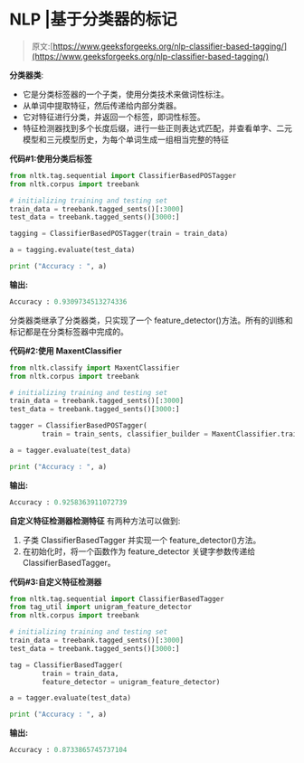 # NLP |基于分类器的标记

> 原文:[https://www.geeksforgeeks.org/nlp-classifier-based-tagging/](https://www.geeksforgeeks.org/nlp-classifier-based-tagging/)

**分类器类**:

*   它是分类标签器的一个子类，使用分类技术来做词性标注。
*   从单词中提取特征，然后传递给内部分类器。
*   它对特征进行分类，并返回一个标签，即词性标签。
*   特征检测器找到多个长度后缀，进行一些正则表达式匹配，并查看单字、二元模型和三元模型历史，为每个单词生成一组相当完整的特征

**代码#1:使用分类后标签**

```py
from nltk.tag.sequential import ClassifierBasedPOSTagger
from nltk.corpus import treebank

# initializing training and testing set    
train_data = treebank.tagged_sents()[:3000]
test_data = treebank.tagged_sents()[3000:]

tagging = ClassifierBasedPOSTagger(train = train_data)

a = tagging.evaluate(test_data)

print ("Accuracy : ", a)
```

**输出:**

```py
Accuracy : 0.9309734513274336

```

分类器类继承了分类器类，只实现了一个 feature_detector()方法。所有的训练和标记都是在分类标签器中完成的。

**代码#2:使用 MaxentClassifier**

```py
from nltk.classify import MaxentClassifier
from nltk.corpus import treebank

# initializing training and testing set    
train_data = treebank.tagged_sents()[:3000]
test_data = treebank.tagged_sents()[3000:]

tagger = ClassifierBasedPOSTagger(
        train = train_sents, classifier_builder = MaxentClassifier.train)

a = tagger.evaluate(test_data)

print ("Accuracy : ", a)
```

**输出:**

```py
Accuracy : 0.9258363911072739

```

**自定义特征检测器检测特征**
有两种方法可以做到:

1.  子类 ClassifierBasedTagger 并实现一个 feature_detector()方法。
2.  在初始化时，将一个函数作为 feature_detector 关键字参数传递给 ClassifierBasedTagger。

**代码#3:自定义特征检测器**

```py
from nltk.tag.sequential import ClassifierBasedTagger
from tag_util import unigram_feature_detector
from nltk.corpus import treebank

# initializing training and testing set    
train_data = treebank.tagged_sents()[:3000]
test_data = treebank.tagged_sents()[3000:]

tag = ClassifierBasedTagger(
        train = train_data, 
        feature_detector = unigram_feature_detector)

a = tagger.evaluate(test_data)

print ("Accuracy : ", a)
```

**输出:**

```py
Accuracy : 0.8733865745737104

```